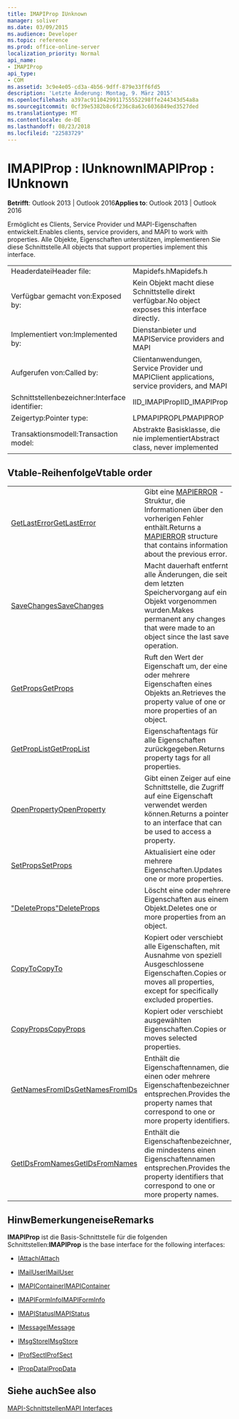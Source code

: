 ```yaml
---
title: IMAPIProp IUnknown
manager: soliver
ms.date: 03/09/2015
ms.audience: Developer
ms.topic: reference
ms.prod: office-online-server
localization_priority: Normal
api_name:
- IMAPIProp
api_type:
- COM
ms.assetid: 3c9e4e05-cd3a-4b56-9dff-879e33ff6fd5
description: 'Letzte Änderung: Montag, 9. März 2015'
ms.openlocfilehash: a397ac9110429911755552298ffe244343d54a8a
ms.sourcegitcommit: 0cf39e5382b8c6f236c8a63c6036849ed3527ded
ms.translationtype: MT
ms.contentlocale: de-DE
ms.lasthandoff: 08/23/2018
ms.locfileid: "22583729"
---
```

# <a name="imapiprop--iunknown"></a><span data-ttu-id="25abe-103">IMAPIProp : IUnknown</span><span class="sxs-lookup"><span data-stu-id="25abe-103">IMAPIProp : IUnknown</span></span>

  
  
<span data-ttu-id="25abe-104">**Betrifft**: Outlook 2013 | Outlook 2016</span><span class="sxs-lookup"><span data-stu-id="25abe-104">**Applies to**: Outlook 2013 | Outlook 2016</span></span> 
  
<span data-ttu-id="25abe-105">Ermöglicht es Clients, Service Provider und MAPI-Eigenschaften entwickelt.</span><span class="sxs-lookup"><span data-stu-id="25abe-105">Enables clients, service providers, and MAPI to work with properties.</span></span> <span data-ttu-id="25abe-106">Alle Objekte, Eigenschaften unterstützen, implementieren Sie diese Schnittstelle.</span><span class="sxs-lookup"><span data-stu-id="25abe-106">All objects that support properties implement this interface.</span></span>
  
|||
|:-----|:-----|
|<span data-ttu-id="25abe-107">Headerdatei</span><span class="sxs-lookup"><span data-stu-id="25abe-107">Header file:</span></span>  <br/> |<span data-ttu-id="25abe-108">Mapidefs.h</span><span class="sxs-lookup"><span data-stu-id="25abe-108">Mapidefs.h</span></span>  <br/> |
|<span data-ttu-id="25abe-109">Verfügbar gemacht von:</span><span class="sxs-lookup"><span data-stu-id="25abe-109">Exposed by:</span></span>  <br/> |<span data-ttu-id="25abe-110">Kein Objekt macht diese Schnittstelle direkt verfügbar.</span><span class="sxs-lookup"><span data-stu-id="25abe-110">No object exposes this interface directly.</span></span>  <br/> |
|<span data-ttu-id="25abe-111">Implementiert von:</span><span class="sxs-lookup"><span data-stu-id="25abe-111">Implemented by:</span></span>  <br/> |<span data-ttu-id="25abe-112">Dienstanbieter und MAPI</span><span class="sxs-lookup"><span data-stu-id="25abe-112">Service providers and MAPI</span></span>  <br/> |
|<span data-ttu-id="25abe-113">Aufgerufen von:</span><span class="sxs-lookup"><span data-stu-id="25abe-113">Called by:</span></span>  <br/> |<span data-ttu-id="25abe-114">Clientanwendungen, Service Provider und MAPI</span><span class="sxs-lookup"><span data-stu-id="25abe-114">Client applications, service providers, and MAPI</span></span>  <br/> |
|<span data-ttu-id="25abe-115">Schnittstellenbezeichner:</span><span class="sxs-lookup"><span data-stu-id="25abe-115">Interface identifier:</span></span>  <br/> |<span data-ttu-id="25abe-116">IID_IMAPIProp</span><span class="sxs-lookup"><span data-stu-id="25abe-116">IID_IMAPIProp</span></span>  <br/> |
|<span data-ttu-id="25abe-117">Zeigertyp:</span><span class="sxs-lookup"><span data-stu-id="25abe-117">Pointer type:</span></span>  <br/> |<span data-ttu-id="25abe-118">LPMAPIPROP</span><span class="sxs-lookup"><span data-stu-id="25abe-118">LPMAPIPROP</span></span>  <br/> |
|<span data-ttu-id="25abe-119">Transaktionsmodell:</span><span class="sxs-lookup"><span data-stu-id="25abe-119">Transaction model:</span></span>  <br/> |<span data-ttu-id="25abe-120">Abstrakte Basisklasse, die nie implementiert</span><span class="sxs-lookup"><span data-stu-id="25abe-120">Abstract class, never implemented</span></span>  <br/> |
   
## <a name="vtable-order"></a><span data-ttu-id="25abe-121">Vtable-Reihenfolge</span><span class="sxs-lookup"><span data-stu-id="25abe-121">Vtable order</span></span>

|||
|:-----|:-----|
|[<span data-ttu-id="25abe-122">GetLastError</span><span class="sxs-lookup"><span data-stu-id="25abe-122">GetLastError</span></span>](imapiprop-getlasterror.md) <br/> |<span data-ttu-id="25abe-123">Gibt eine [MAPIERROR](mapierror.md) -Struktur, die Informationen über den vorherigen Fehler enthält.</span><span class="sxs-lookup"><span data-stu-id="25abe-123">Returns a [MAPIERROR](mapierror.md) structure that contains information about the previous error.</span></span>  <br/> |
|[<span data-ttu-id="25abe-124">SaveChanges</span><span class="sxs-lookup"><span data-stu-id="25abe-124">SaveChanges</span></span>](imapiprop-savechanges.md) <br/> |<span data-ttu-id="25abe-125">Macht dauerhaft entfernt alle Änderungen, die seit dem letzten Speichervorgang auf ein Objekt vorgenommen wurden.</span><span class="sxs-lookup"><span data-stu-id="25abe-125">Makes permanent any changes that were made to an object since the last save operation.</span></span>  <br/> |
|[<span data-ttu-id="25abe-126">GetProps</span><span class="sxs-lookup"><span data-stu-id="25abe-126">GetProps</span></span>](imapiprop-getprops.md) <br/> |<span data-ttu-id="25abe-127">Ruft den Wert der Eigenschaft um, der eine oder mehrere Eigenschaften eines Objekts an.</span><span class="sxs-lookup"><span data-stu-id="25abe-127">Retrieves the property value of one or more properties of an object.</span></span>  <br/> |
|[<span data-ttu-id="25abe-128">GetPropList</span><span class="sxs-lookup"><span data-stu-id="25abe-128">GetPropList</span></span>](imapiprop-getproplist.md) <br/> |<span data-ttu-id="25abe-129">Eigenschaftentags für alle Eigenschaften zurückgegeben.</span><span class="sxs-lookup"><span data-stu-id="25abe-129">Returns property tags for all properties.</span></span>  <br/> |
|[<span data-ttu-id="25abe-130">OpenProperty</span><span class="sxs-lookup"><span data-stu-id="25abe-130">OpenProperty</span></span>](imapiprop-openproperty.md) <br/> |<span data-ttu-id="25abe-131">Gibt einen Zeiger auf eine Schnittstelle, die Zugriff auf eine Eigenschaft verwendet werden können.</span><span class="sxs-lookup"><span data-stu-id="25abe-131">Returns a pointer to an interface that can be used to access a property.</span></span>  <br/> |
|[<span data-ttu-id="25abe-132">SetProps</span><span class="sxs-lookup"><span data-stu-id="25abe-132">SetProps</span></span>](imapiprop-setprops.md) <br/> |<span data-ttu-id="25abe-133">Aktualisiert eine oder mehrere Eigenschaften.</span><span class="sxs-lookup"><span data-stu-id="25abe-133">Updates one or more properties.</span></span>  <br/> |
|[<span data-ttu-id="25abe-134">"DeleteProps"</span><span class="sxs-lookup"><span data-stu-id="25abe-134">DeleteProps</span></span>](imapiprop-deleteprops.md) <br/> |<span data-ttu-id="25abe-135">Löscht eine oder mehrere Eigenschaften aus einem Objekt.</span><span class="sxs-lookup"><span data-stu-id="25abe-135">Deletes one or more properties from an object.</span></span>  <br/> |
|[<span data-ttu-id="25abe-136">CopyTo</span><span class="sxs-lookup"><span data-stu-id="25abe-136">CopyTo</span></span>](imapiprop-copyto.md) <br/> |<span data-ttu-id="25abe-137">Kopiert oder verschiebt alle Eigenschaften, mit Ausnahme von speziell Ausgeschlossene Eigenschaften.</span><span class="sxs-lookup"><span data-stu-id="25abe-137">Copies or moves all properties, except for specifically excluded properties.</span></span>  <br/> |
|[<span data-ttu-id="25abe-138">CopyProps</span><span class="sxs-lookup"><span data-stu-id="25abe-138">CopyProps</span></span>](imapiprop-copyprops.md) <br/> |<span data-ttu-id="25abe-139">Kopiert oder verschiebt ausgewählten Eigenschaften.</span><span class="sxs-lookup"><span data-stu-id="25abe-139">Copies or moves selected properties.</span></span>  <br/> |
|[<span data-ttu-id="25abe-140">GetNamesFromIDs</span><span class="sxs-lookup"><span data-stu-id="25abe-140">GetNamesFromIDs</span></span>](imapiprop-getnamesfromids.md) <br/> |<span data-ttu-id="25abe-141">Enthält die Eigenschaftennamen, die einen oder mehrere Eigenschaftenbezeichner entsprechen.</span><span class="sxs-lookup"><span data-stu-id="25abe-141">Provides the property names that correspond to one or more property identifiers.</span></span>  <br/> |
|[<span data-ttu-id="25abe-142">GetIDsFromNames</span><span class="sxs-lookup"><span data-stu-id="25abe-142">GetIDsFromNames</span></span>](imapiprop-getidsfromnames.md) <br/> |<span data-ttu-id="25abe-143">Enthält die Eigenschaftenbezeichner, die mindestens einen Eigenschaftennamen entsprechen.</span><span class="sxs-lookup"><span data-stu-id="25abe-143">Provides the property identifiers that correspond to one or more property names.</span></span>  <br/> |
   
## <a name="remarks"></a><span data-ttu-id="25abe-144">HinwBemerkungeneise</span><span class="sxs-lookup"><span data-stu-id="25abe-144">Remarks</span></span>

 <span data-ttu-id="25abe-145">**IMAPIProp** ist die Basis-Schnittstelle für die folgenden Schnittstellen:</span><span class="sxs-lookup"><span data-stu-id="25abe-145">**IMAPIProp** is the base interface for the following interfaces:</span></span> 
  
- [<span data-ttu-id="25abe-146">IAttach</span><span class="sxs-lookup"><span data-stu-id="25abe-146">IAttach</span></span>](iattachimapiprop.md)
    
- [<span data-ttu-id="25abe-147">IMailUser</span><span class="sxs-lookup"><span data-stu-id="25abe-147">IMailUser</span></span>](imailuserimapiprop.md)
    
- [<span data-ttu-id="25abe-148">IMAPIContainer</span><span class="sxs-lookup"><span data-stu-id="25abe-148">IMAPIContainer</span></span>](imapicontainerimapiprop.md)
    
- [<span data-ttu-id="25abe-149">IMAPIFormInfo</span><span class="sxs-lookup"><span data-stu-id="25abe-149">IMAPIFormInfo</span></span>](imapiforminfoimapiprop.md)
    
- [<span data-ttu-id="25abe-150">IMAPIStatus</span><span class="sxs-lookup"><span data-stu-id="25abe-150">IMAPIStatus</span></span>](imapistatusimapiprop.md)
    
- [<span data-ttu-id="25abe-151">IMessage</span><span class="sxs-lookup"><span data-stu-id="25abe-151">IMessage</span></span>](imessageimapiprop.md)
    
- [<span data-ttu-id="25abe-152">IMsgStore</span><span class="sxs-lookup"><span data-stu-id="25abe-152">IMsgStore</span></span>](imsgstoreimapiprop.md)
    
- [<span data-ttu-id="25abe-153">IProfSect</span><span class="sxs-lookup"><span data-stu-id="25abe-153">IProfSect</span></span>](iprofsectimapiprop.md)
    
- [<span data-ttu-id="25abe-154">IPropData</span><span class="sxs-lookup"><span data-stu-id="25abe-154">IPropData</span></span>](ipropdataimapiprop.md)
    
## <a name="see-also"></a><span data-ttu-id="25abe-155">Siehe auch</span><span class="sxs-lookup"><span data-stu-id="25abe-155">See also</span></span>



[<span data-ttu-id="25abe-156">MAPI-Schnittstellen</span><span class="sxs-lookup"><span data-stu-id="25abe-156">MAPI Interfaces</span></span>](mapi-interfaces.md)

